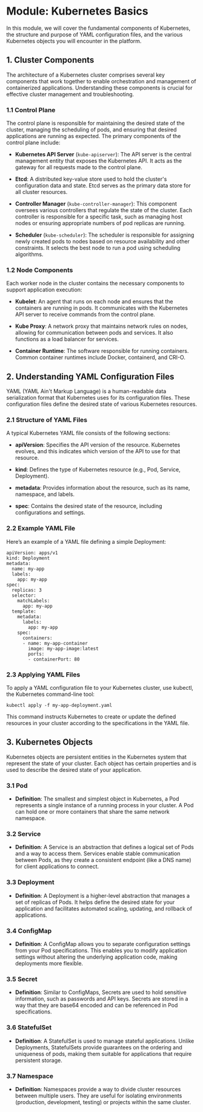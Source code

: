 # Module: Kubernetes Basics

In this module, we will cover the fundamental components of Kubernetes, the structure and purpose of YAML configuration files, and the various Kubernetes objects you will encounter in the platform.

## 1. Cluster Components

The architecture of a Kubernetes cluster comprises several key components that work together to enable orchestration and management of containerized applications. Understanding these components is crucial for effective cluster management and troubleshooting.

### 1.1 Control Plane

The control plane is responsible for maintaining the desired state of the cluster, managing the scheduling of pods, and ensuring that desired applications are running as expected. The primary components of the control plane include:

- **Kubernetes API Server** (`kube-apiserver`): The API server is the central management entity that exposes the Kubernetes API. It acts as the gateway for all requests made to the control plane.

- **Etcd**: A distributed key-value store used to hold the cluster's configuration data and state. Etcd serves as the primary data store for all cluster resources.

- **Controller Manager** (`kube-controller-manager`): This component oversees various controllers that regulate the state of the cluster. Each controller is responsible for a specific task, such as managing host nodes or ensuring appropriate numbers of pod replicas are running.

- **Scheduler** (`kube-scheduler`): The scheduler is responsible for assigning newly created pods to nodes based on resource availability and other constraints. It selects the best node to run a pod using scheduling algorithms.

### 1.2 Node Components

Each worker node in the cluster contains the necessary components to support application execution:

- **Kubelet**: An agent that runs on each node and ensures that the containers are running in pods. It communicates with the Kubernetes API server to receive commands from the control plane.

- **Kube Proxy**: A network proxy that maintains network rules on nodes, allowing for communication between pods and services. It also functions as a load balancer for services.

- **Container Runtime**: The software responsible for running containers. Common container runtimes include Docker, containerd, and CRI-O.

## 2. Understanding YAML Configuration Files

YAML (YAML Ain't Markup Language) is a human-readable data serialization format that Kubernetes uses for its configuration files. These configuration files define the desired state of various Kubernetes resources.

### 2.1 Structure of YAML Files

A typical Kubernetes YAML file consists of the following sections:

- **apiVersion**: Specifies the API version of the resource. Kubernetes evolves, and this indicates which version of the API to use for that resource.

- **kind**: Defines the type of Kubernetes resource (e.g., Pod, Service, Deployment).

- **metadata**: Provides information about the resource, such as its name, namespace, and labels.

- **spec**: Contains the desired state of the resource, including configurations and settings.

### 2.2 Example YAML File

Here’s an example of a YAML file defining a simple Deployment:

```
apiVersion: apps/v1
kind: Deployment
metadata:
  name: my-app
  labels:
    app: my-app
spec:
  replicas: 3
  selector:
    matchLabels:
      app: my-app
  template:
    metadata:
      labels:
        app: my-app
    spec:
      containers:
      - name: my-app-container
        image: my-app-image:latest
        ports:
        - containerPort: 80
```

### 2.3 Applying YAML Files

To apply a YAML configuration file to your Kubernetes cluster, use kubectl, the Kubernetes command-line tool:

```
kubectl apply -f my-app-deployment.yaml
```

This command instructs Kubernetes to create or update the defined resources in your cluster according to the specifications in the YAML file.

## 3. Kubernetes Objects

Kubernetes objects are persistent entities in the Kubernetes system that represent the state of your cluster. Each object has certain properties and is used to describe the desired state of your application.

### 3.1 Pod

- **Definition**: The smallest and simplest object in Kubernetes, a Pod represents a single instance of a running process in your cluster. A Pod can hold one or more containers that share the same network namespace.

### 3.2 Service

- **Definition**: A Service is an abstraction that defines a logical set of Pods and a way to access them. Services enable stable communication between Pods, as they create a consistent endpoint (like a DNS name) for client applications to connect.

### 3.3 Deployment

- **Definition**: A Deployment is a higher-level abstraction that manages a set of replicas of Pods. It helps define the desired state for your application and facilitates automated scaling, updating, and rollback of applications.

### 3.4 ConfigMap

- **Definition**: A ConfigMap allows you to separate configuration settings from your Pod specifications. This enables you to modify application settings without altering the underlying application code, making deployments more flexible.

### 3.5 Secret

- **Definition**: Similar to ConfigMaps, Secrets are used to hold sensitive information, such as passwords and API keys. Secrets are stored in a way that they are base64 encoded and can be referenced in Pod specifications.

### 3.6 StatefulSet

- **Definition**: A StatefulSet is used to manage stateful applications. Unlike Deployments, StatefulSets provide guarantees on the ordering and uniqueness of pods, making them suitable for applications that require persistent storage.

### 3.7 Namespace

- **Definition**: Namespaces provide a way to divide cluster resources between multiple users. They are useful for isolating environments (production, development, testing) or projects within the same cluster.
